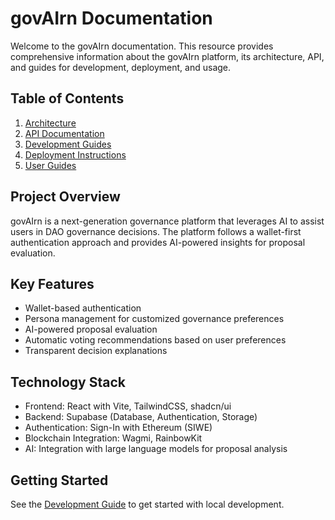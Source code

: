 # govAIrn Documentation

Welcome to the govAIrn documentation. This resource provides comprehensive information about the govAIrn platform, its architecture, API, and guides for development, deployment, and usage.

## Table of Contents

1. [Architecture](./architecture/README.md)
2. [API Documentation](./api/README.md)
3. [Development Guides](./development/README.md)
4. [Deployment Instructions](./deployment/README.md)
5. [User Guides](./guides/README.md)

## Project Overview

govAIrn is a next-generation governance platform that leverages AI to assist users in DAO governance decisions. The platform follows a wallet-first authentication approach and provides AI-powered insights for proposal evaluation.

## Key Features

- Wallet-based authentication
- Persona management for customized governance preferences
- AI-powered proposal evaluation
- Automatic voting recommendations based on user preferences
- Transparent decision explanations

## Technology Stack

- Frontend: React with Vite, TailwindCSS, shadcn/ui
- Backend: Supabase (Database, Authentication, Storage)
- Authentication: Sign-In with Ethereum (SIWE)
- Blockchain Integration: Wagmi, RainbowKit
- AI: Integration with large language models for proposal analysis

## Getting Started

See the [Development Guide](./development/README.md) to get started with local development.
